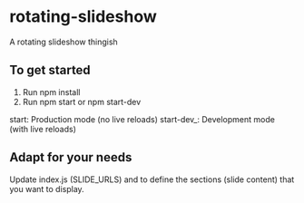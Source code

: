 # rotating-slideshow

A rotating slideshow thingish

## To get started

1. Run npm install
2. Run npm start or npm start-dev

start: Production mode (no live reloads)
start-dev\_: Development mode (with live reloads)

## Adapt for your needs

Update index.js (SLIDE_URLS) and to define the sections (slide content) that you want to display.
